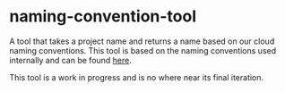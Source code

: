 # naming-convention-tool
A tool that takes a project name and returns a name based on our cloud naming conventions. This tool is based on the naming conventions used internally and can be found [here](https://github.com/PHACDataHub/Wiki/wiki/Project-ID-Naming-Standard).

This tool is a work in progress and is no where near its final iteration.

